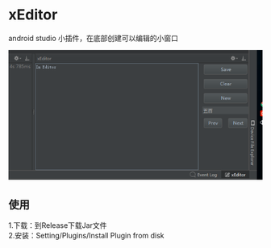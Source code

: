 # xEditor

android studio 小插件，在底部创建可以编辑的小窗口

![界面](https://github.com/zii4914/XEditor/blob/master/readme/Window.png)

## 使用
1.下载：到Release下载Jar文件    
2.安装：Setting/Plugins/Install Plugin from disk
